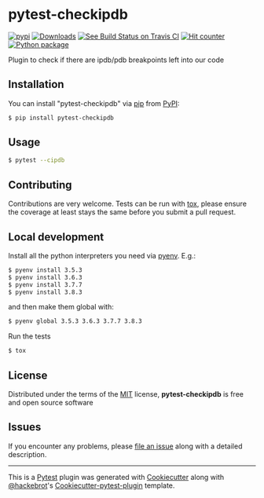 # pytest-checkipdb

[![pypi](https://img.shields.io/pypi/v/pytest-checkipdb.svg)](https://pypi.python.org/pypi/pytest-checkipdb/)
[![Downloads](https://pepy.tech/badge/pytest-checkipdb)](https://pepy.tech/project/pytest-checkipdb)
[![See Build Status on Travis CI](https://travis-ci.org/avallbona/pytest-checkipdb.svg?branch=master)](https://travis-ci.org/avallbona/pytest-checkipdb)
[![Hit counter](http://hits.dwyl.com/avallbona/pytest-checkipdb.svg)](http://hits.dwyl.com/avallbona/pytest-checkipdb)
[![Python package](https://github.com/avallbona/pytest-checkipdb/workflows/Python%20package/badge.svg?branch=master)](https://github.com/avallbona/pytest-checkipdb/actions)

Plugin to check if there are ipdb/pdb breakpoints left into our code

## Installation

You can install "pytest-checkipdb" via [pip](https://pypi.python.org/pypi/pip/) from [PyPI](https://pypi.python.org/pypi):

```bash
$ pip install pytest-checkipdb
```
## Usage

```bash
$ pytest --cipdb
```

## Contributing

Contributions are very welcome. Tests can be run with [tox](https://tox.readthedocs.io/en/latest/), please ensure
the coverage at least stays the same before you submit a pull request.

## Local development

Install all the python interpreters you need via [pyenv](https://github.com/pyenv/pyenv). E.g.:

```bash
$ pyenv install 3.5.3 
$ pyenv install 3.6.3 
$ pyenv install 3.7.7 
$ pyenv install 3.8.3
```

and then make them global with:

```bash
$ pyenv global 3.5.3 3.6.3 3.7.7 3.8.3
```

Run the tests

```bash
$ tox
```


## License

Distributed under the terms of the [MIT](http://opensource.org/licenses/MIT) license, **pytest-checkipdb** is free and open source software


## Issues

If you encounter any problems, please [file an issue](https://github.com/avallbona/pytest-checkipdb/issues) along with a detailed description.

------

This is a [Pytest](https://github.com/pytest-dev/pytest) plugin was generated with [Cookiecutter](https://github.com/audreyr/cookiecutter) along with [@hackebrot](https://github.com/hackebrot)'s [Cookiecutter-pytest-plugin](https://github.com/pytest-dev/cookiecutter-pytest-plugin) template.
